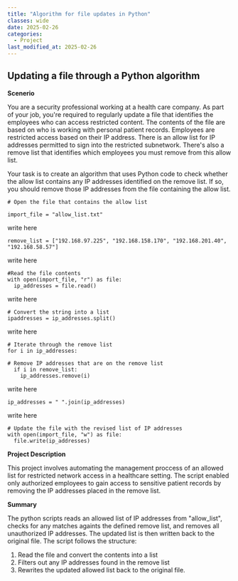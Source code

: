 ```yaml
---
title: "Algorithm for file updates in Python"
classes: wide
date: 2025-02-26
categories: 
  - Project
last_modified_at: 2025-02-26
---
```


## Updating a file through a Python algorithm

**Scenerio**

You are a security professional working at a health care company. As part of your job, you're required to regularly update a file that identifies the employees who can access restricted content.
The contents of the file are based on who is working with personal patient records. Employees are restricted access based on their IP address.
There is an allow list for IP addresses permitted to sign into the restricted subnetwork. There's also a remove list that identifies which employees you must remove from this allow list.

Your task is to create an algorithm that uses Python code to check whether the allow list contains any IP addresses identified on the remove list. If so, you should remove those IP addresses from the file containing the allow list.


```
# Open the file that contains the allow list

import_file = "allow_list.txt"
```

write here

```
remove_list = ["192.168.97.225", "192.168.158.170", "192.168.201.40", "192.168.58.57"]
```

write here


```
#Read the file contents
with open(import_file, "r") as file:
  ip_addresses = file.read()
```

write here

```
# Convert the string into a list
ipaddresses = ip_addresses.split()
```

write here

```
# Iterate through the remove list
for i in ip_addresses:

# Remove IP addresses that are on the remove list
  if i in remove_list:
    ip_addresses.remove(i)
```

write here


```
ip_addresses = " ".join(ip_addresses)
```

write here

```
# Update the file with the revised list of IP addresses 
with open(import_file, "w") as file:
  file.write(ip_addresses)
```

**Project Description**

This project involves automating the management proccess of an allowed list for restricted network access in a healthcare setting. The script enabled only authorized employees to gain access to sensitive patient records
by removing the IP addresses placed in the remove list.

**Summary**

The python scripts reads an allowed list of IP addresses from "allow_list", checks for any matches againts the defined remove list, and removes all unauthorized IP addresses. 
The updated list is then written back to the original file. The script follows the structure:

1. Read the file and convert the contents into a list
2. Filters out any IP addresses found in the remove list
3. Rewrites the updated allowed list back to the original file.
